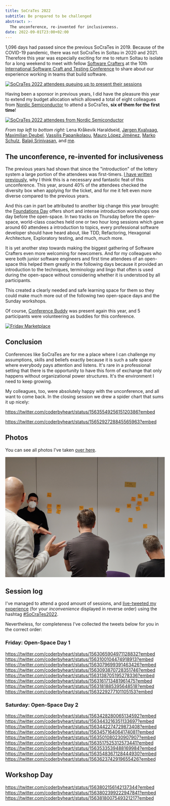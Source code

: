 ```yaml
---
title: SoCraTes 2022
subtitle: Be prepared to be challenged
abstract: >-
  The unconference, re-invented for inclusiveness.
date: 2022-09-01T23:00+02:00
---
```


1,096 days had passed since the previous SoCraTes in 2019. Because of the
COVID-19 pandemic, there was not SoCraTes in Soltau in 2020 and 2021. Therefore
this year was especially exciting for me to return Soltau to isolate for a long
weekend to meet with fellow [Software Crafters](https://softwarecrafters.org) at
the 10th
[International Software Craft and Testing Conference](https://www.socrates-conference.de/)
to share about our experience working in teams that build software.

[![SoCraTes 2022 attendees queuing up to present their sessions](../media/socrates-2022/session-queue.jpeg)](https://photos.coderbyheart.com/album/socrates-2022/photo/20220826T072625-151ab61d)

Having been a sponsor in previous years, I did have the pleasure this year to
extend my budget allocation which allowed a total of eight colleagues from
[Nordic Semiconductor](https://www.nordicsemi.com/About-us/Careers/Working-at-Nordic)
to attend a SoCraTes, **six of them for the first time**!

[![SoCraTes 2022 attendees from Nordic Semiconductor](../media/socrates-2022/team.jpeg)](https://photos.coderbyheart.com/album/socrates-2022/photo/20220826T065219-c284acb7)

_From top left to bottom right:_ Lena Kråkevik Haraldseid,
[Jørgen Kvalvaag](https://www.linkedin.com/in/j%C3%B8rgen-kvalvaag-5b303822/),
[Maximilian Deubel](https://www.linkedin.com/in/maximilian-deubel-343462218/),
[Vassilis Papanikolaou](https://twitter.com/m0vas),
[Mauro López Jiménez](https://twitter.com/MauroLopezJ),
[Marko Schulz](https://twitter.com/datenreisender),
[Balaji Srinivasan](https://twitter.com/balajisriniv), and
[me](https://twitter.com/coderbyheart).

## The unconference, re-invented for inclusiveness

The previous years had shown that since the "introduction" of the lottery system
a large portion of the attendees was first-timers.
[I have written previously](/bring-your-inexperience-to-a-conference),
why I think this is a necessary and fantastic feat of this unconference. This
year, around 40% of the attendees checked the diversity box when applying for
the ticket, and for me it felt even more diverse compared to the previous years.

And this can in part be attributed to another big change this year brought: the
[Foundations Day](https://www.socrates-conference.de/foundations) offers short
and intense introduction workshops one day before the open-space. In two tracks
on Thursday before the open-space, world-class coaches held one or two hour long
sessions which gave around 60 attendees a introduction to topics, every
professional software developer should have heard about, like TDD, Refactoring,
Hexagonal Architecture, Exploratory testing, and much, much more.

<!--

- [Emily Bache](https://twitter.com/emilybache "Follow Emily on Twitter!"):
  [TDD Foundations](https://www.socrates-conference.de/foundations/abstract/tdd_foundations)
- [Julian Godeša](https://www.linkedin.com/in/julian-gode%C5%A1a-17a166238/ "Follow Julian on LinkedIn!")
  &
  [Kateryna Oliferchuk](https://www.linkedin.com/in/kateryna-oliferchuk-a52b7967/ "Follow Kateryna on LinkedIn!"):
  [Trunk Based Development - unlock fast feedback and deliver high quality](https://www.socrates-conference.de/foundations/abstract/trunk_based_development)
- [Seb Rose](https://twitter.com/sebrose "Follow Seb on Twitter!"):
  [Example Mapping: Slice Any Story into Testable Examples](https://www.socrates-conference.de/foundations/abstract/example_mapping)
- [Michelle Avomo](https://twitter.com/michelle_avomo "Follow Michelle on Twitter!"):
  [Legacy code: Add a reliable test harness (quickly) and refactor!](https://www.socrates-conference.de/foundations/abstract/golden_master)
- [Markus Gärtner](https://twitter.com/mgaertne "Follow Markus on Twitter!"):
  [Automating your examples with ATDD/BDD](https://www.socrates-conference.de/foundations/abstract/atdd_bdd)
- [Nicole Rauch](https://twitter.com/NicoleRauch "Follow Nicole on Twitter!"):
  [Refactoring for Deeper Understanding](https://www.socrates-conference.de/foundations/abstract/refactoring)
- [Romeu Moura](https://twitter.com/malk_zameth "Follow Romeu on Twitter!") &
  [Dorra Bartaguiz](https://twitter.com/DorraBartaguiz "Follow Dorra on Twitter!"):
  [Different ways of using Property Based testing in your code next Monday](https://www.socrates-conference.de/foundations/abstract/property_based_testing)
- [Thomas Pierrain](https://twitter.com/tpierrain "Follow Thomas on Twitter!"):
  [Hexagonal Architecture & Beyond](https://www.socrates-conference.de/foundations/abstract/hexagonal_architecture)
- [Lisi Hocke](https://twitter.com/lisihocke "Follow Lisi on Twitter!"):
  [Ensemble Exploratory Testing](https://www.socrates-conference.de/foundations/abstract/ensemble_exploratory_testing)
- [Samir Talwar](https://twitter.com/SamirTalwar "Follow Samir on Twitter!"):
  [Designing for Longevity](https://www.socrates-conference.de/foundations/abstract/design_for_longevity)

-->

It is yet another step towards making the biggest gathering of Software Crafters
even more welcoming for newcomers. And for my colleagues who were both junior
software engineers and first time attendees of an open-space this helped them
greatly in the following days because it provided an introduction to the
techniques, terminology and lingo that often is used during the open-space
without considering whether it is understood by all participants.

This created a clearly needed and safe learning space for them so they could
make much more out of the following two open-space days and the Sunday
workshops.

Of course, [Conference Buddy](https://www.conferencebuddy.io/) was present again
this year, and 5 participants were volunteering as buddies for this conference.

[![Friday Marketplace](../media/socrates-2022/friday-marketplace.jpeg)](https://photos.coderbyheart.com/album/socrates-2022/photo/20220826T070603-d732c86d)

## Conclusion

Conferences like SoCraTes are for me a place where I can challenge my
assumptions, skills and beliefs exactly because it is such a safe space where
everybody pays attention and listens. It's rare in a professional setting that
there is the opportunity to have this form of exchange that only happens without
organizational power structures. It's the environment I need to keep growing.

My colleagues, too, were absolutely happy with the unconference, and all want to
come back. In the closing session we drew a spider chart that sums it up nicely:

<https://twitter.com/coderbyheart/status/1563554925615120386?embed>

<https://twitter.com/coderbyheart/status/1565292728845565963?embed>

## Photos

You can see all photos I've taken
[over here](https://photos.coderbyheart.com/album/socrates-2022).

[![Event Storming](../media/socrates-2022/event-storming.jpeg)](https://photos.coderbyheart.com/album/socrates-2022/photo/20220828T072940-d80b5ae0)

## Session log

I've managed to attend a good amount of sessions, and
[live-tweeted my experience](<https://twitter.com/search?f=live&q=(%23SoCraTes2022)%20(from%3Acoderbyheart)%20until%3A2022-08-28%20since%3A2022-08-26&src=typed_query>)
(for your _inconvenience_ displayed in reverse order) using the hashtag
[#SoCraTes2022](https://twitter.com/hashtag/SoCraTes2022?src=hashtag_click&f=live).

Nevertheless, for completeness I've collected the tweets below for you in the
correct order:

### Friday: Open-Space Day 1

<https://twitter.com/coderbyheart/status/1563065904971128832?embed>
<https://twitter.com/coderbyheart/status/1563100104474918913?embed>
<https://twitter.com/coderbyheart/status/1563079699391463426?embed>
<https://twitter.com/coderbyheart/status/1563093870728351746?embed>
<https://twitter.com/coderbyheart/status/1563138705195278336?embed>
<https://twitter.com/coderbyheart/status/1563161713481961475?embed>
<https://twitter.com/coderbyheart/status/1563181885395648518?embed>
<https://twitter.com/coderbyheart/status/1563229277101105153?embed>

### Saturday: Open-Space Day 2

<https://twitter.com/coderbyheart/status/1563428280065134592?embed>
<https://twitter.com/coderbyheart/status/1563443216351133697?embed>
<https://twitter.com/coderbyheart/status/1563442274729873408?embed>
<https://twitter.com/coderbyheart/status/1563457164064174081?embed>
<https://twitter.com/coderbyheart/status/1563501080230907907?embed>
<https://twitter.com/coderbyheart/status/1563517525312573441?embed>
<https://twitter.com/coderbyheart/status/1563533539488169984?embed>
<https://twitter.com/coderbyheart/status/1563548367128444930?embed>
<https://twitter.com/coderbyheart/status/1563623742919655426?embed>

## Workshop Day

<https://twitter.com/coderbyheart/status/1563802156142137344?embed>
<https://twitter.com/coderbyheart/status/1563802399222947841?embed>
<https://twitter.com/coderbyheart/status/1563818007549321217?embed>
